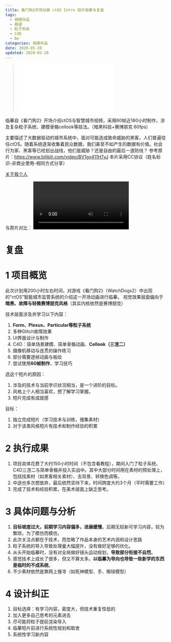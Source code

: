 ```yaml
---
title: 看门狗2开场动画 ctOS Intro 短片临摹与复盘
tags:
  - 視頻作品
  - 精選
  - 粒子系统
  - C4D
  - Ae
categories: 視頻作品
date: 2020-05-28
updated: 2020-05-28
---
```


><iframe src="//player.bilibili.com/player.html?aid=668302499&bvid=BV1ra4y1e7QG&cid=195990462&page=1" scrolling="no" border="0" frameborder="no" framespacing="0" allowfullscreen="true"> </iframe>

临摹自《看门狗2》开场介绍ctOS与智慧城市视频，采用60帧近160小时制作，涉及复杂粒子系统、建模骨骼cellook等技法。（暗黑科技+赛博朋克 60fps）

主要描述了大数据驱动的城市系统中，面对可能造成致命威胁的黑客，人们普遍信任ctOS。随着系统逐渐收集着民众数据，我们甚至不如产生的数据有价值。社会行为家、黑客等已经划出战线，他们是威胁？还是自由的最后一道防线？
参考原片：https://www.bilibili.com/video/BV1gx411H7vJ
本片采用CC协议（姓名标识-非商业使用-相同方式分享）

[关于我个人](https://v.guediao.top/post/about/index.html)

与原片对比：
<video src="/asset/videos/与原片对比.mp4" controls="controls">
您的浏览器不支持 video 标签。
</video>

# 复盘
<!--more-->
# 1 项目概览

此次计划用200小时左右时间，对游戏《看门狗2》（WatchDogs2）中出现的“ctOS”智能城市监管系统的介绍这一开场动画进行临摹。
视觉效果层面偏向于**暗黑、故障与轻微赛博朋克风格**（其实内核依然是赛博朋克）

技术层面涉及并学习以下内容：

1. **Form、Plexus、Particular等粒子系统**
2. 多种Glitch故障效果
3. UI界面设计与制作
4. C4D：简单场景建模、简单骨骼动画、**Cellook（三渲二）**
5. 摄像机移动与连贯的操作练习
6. 部分需要逐帧动画与板绘
7. 尝试使用**60帧制作**，学习技巧


选这个短片的原因：

1. 涉及的技术与当前学识状况相当，是一个进阶的目标。
2. 风格上个人相当喜欢，想了解学习掌握。
3. 短片完成有成就感

目标：

1. 独立完成短片（学习技术与训练，搜集素材）
2. 对于该类风格短片有技术和制作经验的积累

# 2 执行成果

1. 项目具体花费了大约150小时时间（不包含看教程），期间入门了粒子系统、C4D三渲二与简单骨骼并投入实战中。其中大部分时间用在素材的预处理上，包括找素材（如黑客相关素材）、去背景、转换色调等。
2. 中途也多次想放弃，最后依然坚持下来，时间跨度大约3个月（平时需要工作）
3. 完成了技术和经验积累，在美术层面上缺乏思考。

# 3 具体问题与分析

1. **目标坡度过大，前期学习内容偏多，进展缓慢**。后期无较新可学习内容，较为繁琐，为了模仿而模仿。
2. 此次关注点都在于技术，而忽略了作品本身的艺术内涵和设计思路
3. 粒子系统的导入导致处理量大幅提升，没有做好足够的优化。
4. 从头开始临摹时，没有对全局做好镜头运动规划，**导致部分衔接不自然**。
5. 感觉技术上成长了很多，但又不算太多。**以临摹为导向也导致一些新学的东西是临时的不成系统**。
6. 不少素材依然是靠网上搜寻（如死神模型、手、眼球模型）

# 4 设计纠正

1. 目标选择：有学习内容，密度大，但技术重复性低的
2. 加入更多自己思考的元素进去
3. 尽可能将粒子提前渲染导入
4. 临摹短片前进行系统性规划和取舍
5. 系统性学习新内容